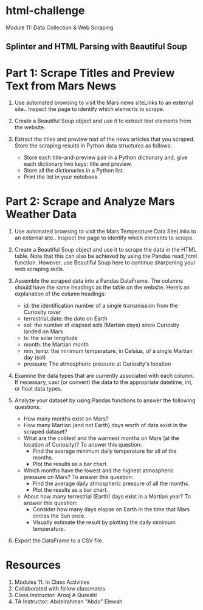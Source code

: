 # html-challenge
Module 11: Data Collection &amp; Web Scraping

## Splinter and HTML Parsing with Beautiful Soup

# Part 1: Scrape Titles and Preview Text from Mars News
1. Use automated browsing to visit the Mars news siteLinks to an external site.. Inspect the page to identify which elements to scrape.

2. Create a Beautiful Soup object and use it to extract text elements from the website.

3. Extract the titles and preview text of the news articles that you scraped. Store the scraping results in Python data structures as follows:
    - Store each title-and-preview pair in a Python dictionary and, give each dictionary two keys: title and preview.
    - Store all the dictionaries in a Python list.
    - Print the list in your notebook.

# Part 2: Scrape and Analyze Mars Weather Data
1. Use automated browsing to visit the Mars Temperature Data SiteLinks to an external site.. Inspect the page to identify which elements to scrape.
2. Create a Beautiful Soup object and use it to scrape the data in the HTML table. Note that this can also be achieved by using the Pandas read_html function. However, use Beautiful Soup here to continue sharpening your web scraping skills.

3. Assemble the scraped data into a Pandas DataFrame. The columns should have the same headings as the table on the website. Here’s an explanation of the column headings:

	- id: the identification number of a single transmission from the Curiosity rover
	- terrestrial_date: the date on Earth
	- sol: the number of elapsed sols (Martian days) since Curiosity landed on Mars
	- ls: the solar longitude
	- month: the Martian month
	- min_temp: the minimum temperature, in Celsius, of a single Martian day (sol)
	- pressure: The atmospheric pressure at Curiosity's location

4. Examine the data types that are currently associated with each column. If necessary, cast (or convert) the data to the appropriate datetime, int, or float data types.

5. Analyze your dataset by using Pandas functions to answer the following questions:

	- How many months exist on Mars?
	- How many Martian (and not Earth) days worth of data exist in the scraped dataset?
	- What are the coldest and the warmest months on Mars (at the location of Curiosity)? To answer this question:
		- Find the average minimum daily temperature for all of the months.
		- Plot the results as a bar chart.
	- Which months have the lowest and the highest atmospheric pressure on Mars? To answer this question:
		- Find the average daily atmospheric pressure of all the months.
		- Plot the results as a bar chart.
	- About how many terrestrial (Earth) days exist in a Martian year? To answer this question:
		- Consider how many days elapse on Earth in the time that Mars circles the Sun once.
		- Visually estimate the result by plotting the daily minimum temperature.
6. Export the DataFrame to a CSV file.

# Resources
1. Modules 11: In Class Activities
2. Collaborated with fellow classmates
3. Class Instructor: Arooj A Qureshi
4. TA Instructor: Abdelrahman "Abdo" Elewah
   
